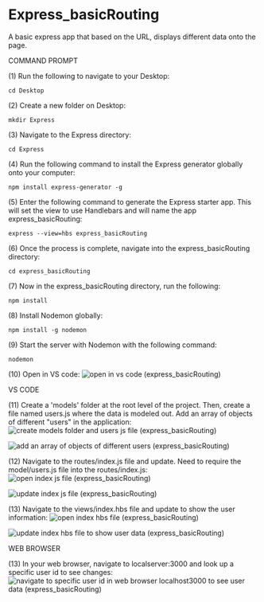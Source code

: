 # Express_basicRouting
A basic express app that based on the URL, displays different data onto the page.

COMMAND PROMPT

(1) Run the following to navigate to your Desktop: 

    cd Desktop

(2) Create a new folder on Desktop: 

    mkdir Express

(3) Navigate to the Express directory: 

    cd Express

(4) Run the following command to install the Express generator globally onto your computer: 

    npm install express-generator -g

(5) Enter the following command to generate the Express starter app. This will set the view to use Handlebars and will name the app express_basicRouting: 

    express --view=hbs express_basicRouting

(6) Once the process is complete, navigate into the express_basicRouting directory: 

    cd express_basicRouting 

(7) Now in the express_basicRouting directory, run the following: 

    npm install

(8) Install Nodemon globally: 

    npm install -g nodemon

(9) Start the server with Nodemon with the following command: 

    nodemon

(10) Open in VS code: ![open in vs code (express_basicRouting)](https://user-images.githubusercontent.com/35668707/67629301-e1af6e00-f830-11e9-9e0f-a5e93e5b64f2.JPG)


VS CODE

(11) Create a 'models' folder at the root level of the project. Then, create a file named users.js where the data is modeled out. Add an array of objects of different "users" in the application: ![create models folder and users js file (express_basicRouting)](https://user-images.githubusercontent.com/35668707/67629313-0e638580-f831-11e9-88ee-6c63e066d32d.JPG)

![add an array of objects of different users (express_basicRouting)](https://user-images.githubusercontent.com/35668707/67629332-381cac80-f831-11e9-83e5-fe26c3959c62.JPG)


(12) Navigate to the routes/index.js file and update. Need to require the model/users.js file into the routes/index.js: ![open index js file (express_basicRouting)](https://user-images.githubusercontent.com/35668707/67629347-73b77680-f831-11e9-97be-6f9d002a74ac.JPG)

![update index js file (express_basicRouting)](https://user-images.githubusercontent.com/35668707/67629355-9cd80700-f831-11e9-9f79-ef5f1916c4b0.JPG)


(13) Navigate to the views/index.hbs file and update to show the user information: ![open index hbs file (express_basicRouting)](https://user-images.githubusercontent.com/35668707/67629372-c7c25b00-f831-11e9-80f2-ff546d7ea6cc.JPG)

![update index hbs file to show user data (express_basicRouting)](https://user-images.githubusercontent.com/35668707/67629380-f17b8200-f831-11e9-80e4-4f42fcd3df3b.JPG)


WEB BROWSER

(13) In your web browser, navigate to localserver:3000 and look up a specific user id to see changes: ![navigate to specific user id in web browser localhost3000 to see user data (express_basicRouting)](https://user-images.githubusercontent.com/35668707/67629400-41f2df80-f832-11e9-9798-2c545404b9d3.JPG)


